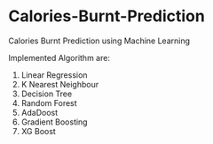 # Calories-Burnt-Prediction

Calories Burnt Prediction using Machine Learning

Implemented Algorithm are:
1. Linear Regression
2. K Nearest Neighbour
3. Decision Tree
4. Random Forest
5. AdaDoost
6. Gradient Boosting
7. XG Boost
